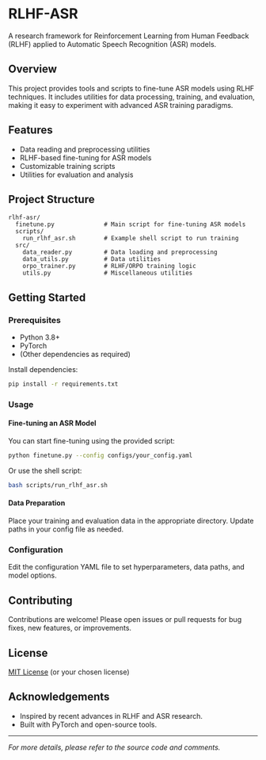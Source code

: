 # RLHF-ASR

A research framework for Reinforcement Learning from Human Feedback (RLHF) applied to Automatic Speech Recognition (ASR) models.

## Overview

This project provides tools and scripts to fine-tune ASR models using RLHF techniques. It includes utilities for data processing, training, and evaluation, making it easy to experiment with advanced ASR training paradigms.

## Features

- Data reading and preprocessing utilities
- RLHF-based fine-tuning for ASR models
- Customizable training scripts
- Utilities for evaluation and analysis

## Project Structure

```
rlhf-asr/
  finetune.py              # Main script for fine-tuning ASR models
  scripts/
    run_rlhf_asr.sh        # Example shell script to run training
  src/
    data_reader.py         # Data loading and preprocessing
    data_utils.py          # Data utilities
    orpo_trainer.py        # RLHF/ORPO training logic
    utils.py               # Miscellaneous utilities
```

## Getting Started

### Prerequisites

- Python 3.8+
- PyTorch
- (Other dependencies as required)

Install dependencies:

```bash
pip install -r requirements.txt
```

### Usage

#### Fine-tuning an ASR Model

You can start fine-tuning using the provided script:

```bash
python finetune.py --config configs/your_config.yaml
```

Or use the shell script:

```bash
bash scripts/run_rlhf_asr.sh
```

#### Data Preparation

Place your training and evaluation data in the appropriate directory. Update paths in your config file as needed.

### Configuration

Edit the configuration YAML file to set hyperparameters, data paths, and model options.

## Contributing

Contributions are welcome! Please open issues or pull requests for bug fixes, new features, or improvements.

## License

[MIT License](LICENSE) (or your chosen license)

## Acknowledgements

- Inspired by recent advances in RLHF and ASR research.
- Built with PyTorch and open-source tools.

---

*For more details, please refer to the source code and comments.* 